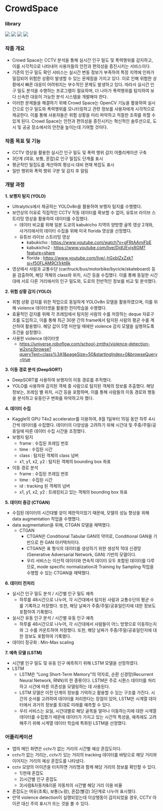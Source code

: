 # CrowdSpace

### library
<img src="https://img.shields.io/badge/Python-3776AB?style=flat&logo=Python&logoColor=white"/> <img src="https://img.shields.io/badge/Jupyter-F37626?style=flat&logo=Jupyter&logoColor=white"/> <img src="https://img.shields.io/badge/OpenCV-5C3EE8?style=flat&logo=OpenCV&logoColor=white"/> <img src="https://img.shields.io/badge/YOLO-00FFFF?style=flat&logo=YOLO&logoColor=white"/>

### 작품 개요 
- Crowd Space는 CCTV 분석을 통해 실시간 인구 밀도 및 폭력행위를 감지하고, 이를 시각적으로 나타내어 사용자들의 안전과 편의성을 증진시키는 서비스이다.
- 기존의 인구 밀도 확인 서비스는 실시간 변동 정보가 부족하여 특정 지역에 인파가 밀집되어 위험한 상황이 발생할 수 있는 문제점을 가지고 있다. 이로 인해 위험한 상황에서 빠른 대응이 어려워지는 부수적인 문제도 발생하고 있다. 따라서 실시간 인구 밀도 분석을 수행하는 프로그램이 필요하며, 더 나아가 폭력행위를 탐지하여 보다 신속한 대응이 가능한 분석 시스템을 개발해야 한다.
- 이러한 문제들을 해결하기 위해 Crowd Space는 OpenCV 기능을 활용하여 실시간으로 인구 밀도와 폭력행위를 모니터링하고 관련 정보를 사용자에게 시각적으로 제공한다. 이를 통해 사용자들은 위험 상황을 미리 파악하고 적절한 조취를 취할 수 있게 된다. Crowd Space는 안전과 편의성을 증진시키는 혁신적인 솔루션으로, 도시 및 공공 장소에서의 안전을 높이는데 기여할 것이다.

### 작품 목표 및 기능 
- CCTV 영상을 활용한 실시간 인구 밀도 및 폭력 행위 감지 어플리케이션 구축
- 3단계 (여유, 보통, 혼잡)로 인구 밀집도 단계를 표시
- 평균적인 밀집도를 계산하여 평상시 대비 현재 복잡도 표시
- 일반 행위와 폭력 행위 구분 및 감지 후 알림

### 개발 과정 

**1. 보행자 탐지 (YOLO)**
- Ultralytics에서 제공하는 YOLOv8n을 활용하여 보행자 탐지를 수행했다.
- 보안상의 이유로 직접적인 CCTV 작동 데이터를 확보할 수 없어, 유튜브 라이브 스트리밍 영상을 활용하여 데이터를 수집했다.
  - 데이터 비교를 위해 일본 도쿄의 kabukicho 지역의 양방향 골목 영상 2개와, 사거리에서의 데이터 수집을 위해 미국 florida 영상을 선정했다. 
  - 유튜브 라이브 스트리밍 영상
    - kabukicho : https://www.youtube.com/watch?v=gFRtAAmiFbE
    - kabukicho2 : https://www.youtube.com/live/DjdUEyjx8GM?feature=share
    - florida : https://www.youtube.com/live/-hGxbIZxZxk?si=f50FLAM9Ct1rkt6k
- 영상에서 사람과 교통수단 (car/truck/bus/motorbike/bycicle/skateboard) 등을 검출하여, 해당 객체의 class와 위치, 시간 등을 수집했다. 이를 통해 동일한 시간대에 서로 다른 거리에서의 인구 밀도와, 도로의 전반적인 정보를 비교 및 분석했다. 

**2. 위험 상황 감지 (YOLO)**
- 위험 상황 감지를 위한 작업으로 동일하게 YOLOv8n 모델을 활용하였으며, 이를 위해 violence 데이터셋을 활용한 전이학습을 수행했다.
- 효율적인 감지를 위해 각 프레임에서 탐지된 사람의 수를 저장하는 deque 자료구조를 도입하고, 이를 통해 최근 30분 간의 frame에서 탐지된 사람의 평균 수를 계산하여 활용했다. 해당 값이 5명 미만일 때에만 violence 감지 모델을 실행하도록 조건을 설정했다.
- 사용한 violence 데이터셋
  - https://universe.roboflow.com/school-zmthx/violence-detection-w2xnz/browse?queryText=class%3A1&pageSize=50&startingIndex=0&browseQuery=true
 
**3. 이동 경로 분석 (DeepSORT)**
- DeepSORT를 사용하여 보행자의 이동 경로를 추적했다. 
-  YOLO를 사용하여 감지된 객체 중 사람으로 탐지된 객체의 정보를 추출했다. 해당 정보는, 프레임 별 위치, 시간 등을 포함하며, 이를 통해 사람들의 이동 경로와 행동을 분석하고 유동인구 변화를 파악하고자 했다.

**4. 데이터 수집**
- Kaggle의 GPU T4x2 accelerator를 이용하여, 8월 1일부터 15일 동안 하루 4시간씩 데이터를 수집했다. 데이터의 다양성을 고려하기 위해 시간대 및 주중/주말/공휴일에 따른 데이터 수집 시간을 조정했다.
- 보행자 탐지
  - frame : 수집된 프레임 번호
  - time : 수집된 시간
  - class : 탐지된 객체의 class 넘버
  - x1, y1, x2, y2 : 탐지된 객체의 bounding box 좌표 
- 이동 경로 분석
  - frame : 수집된 프레임 번호
  - time : 수집된 시간
  - id : tracking 된 객체의 넘버
  - x1, y1, x2, y2 : 트래킹되고 있는 객체의 bounding box 좌표 

**5. 데이터 증강 (CTGAN)** 
- 수집된 데이터의 시간대별 양이 제한적이었기 때문에, 모델의 성능 향상을 위해 data augmentation 작업을 수행했다.
- data augmentation을 위해, CTGAN 모델을 채택했다.
  - CTGAN
    - CTGAN은 Conditional Tabular GAN의 약어로, Conditional GAN을 기반으로 한 GAN 아키텍처이다.
    - CTGAN은 표 형식의 데이터를 생성하기 위한 생성적 적대 신경망(Generative Adversarial Network, GAN) 기반의 모델이다.
    - 우리 서비스는 이산적 데이터와 연속적 데이터 모두 포함된 데이터를 다루므로, mode specific normalization과 Training by Sampling 작업을 수행할 수 있는 CTGAN을 채택했다.

**6. 데이터 전처리**
- 실시간 인구 밀도 분석 / 시간별 인구 밀도 예측 
  - 하루를 48시간으로 나누어, 각 시간대에서 탐지된 사람과 교통수단의 평균 수를 기록하고 저장했다. 또한, 해당 날짜가 주중/주말/공휴일인지에 대한 정보도 포함하여 기록했다. 
- 실시간 유동 인구 분석 / 시간별 유동 인구 예측 
  - 하루를 48시간으로 나누어, 각 시간대에서 사람들이 어느 방향으로 이동하는지와 그 수를 카운트하여 저장했다. 또한, 해당 날짜가 주중/주말/공휴일인지에 대한 정보도 포함하여 기록했다.
- 데이터 정규화 : Min-Max scaling 

**7. 예측 모델 (LSTM)**
- 시간별 인구 밀도 및 유동 인구 예측하기 위해 LSTM 모델을 선정하였다.
- LSTM
  - LSTM은 "Long Short-Term Memory"의 약자로, 순환 신경망(Recurrent Neural Network, RNN)의 한 종류이다. LSTM은 주로 시퀀스 데이터를 처리하고 시간에 따른 의존성을 모델링하는 데 사용된다.
  - LSTM 모델은 이전 단계의 정보를 기억하고 활용할 수 있는 구조를 가진다. 시간의 순서를 고려하여 데이터를 처리한다는 장점이 있어, LSTM은 시계열 데이터에서 과거의 정보를 토대로 미래를 예측할 수 있다.
  - 우리 서비스는 요일, 시간대별로 해당 골목을 얼마나 이동하는지에 대한 시계열 데이터를 수집했기 때문에 데이터가 가지고 있는 시간적 특성을, 예측에도 고려해주기 위해 시계열 데이터 학습에 특화된 LSTM을 선정했다.

### 어플리케이션 
- 앱의 메인 화면은 cctv가 없는 거리의 시간별 예상 혼잡도이다.
- cctv가 없는 거리는, cctv가 있는 거리의 tracking 데이터를 바탕으로 해당 거리와 이어지는 거리의 예상 혼잡도를 나타냈다.
- cctv 모양의 아이콘을 터치하면 거리명과 함께 해당 거리의 정보를 확인할 수 있다. 
  - 1)현재 혼잡도
  - 2)시간별 인구 혼잡도
  - 3)사람&자동차&이륜 자동차의 시간별 해당 거리 이용 비율
- 혼잡도는 여유(초록), 보통(노랑), 혼잡(빨강) 3단계로 나누어 표시했다.
- 만약 violence detection이 실행되었는데 이상행동이 감지되었을 경우, CCTV 아이콘 대신 주의 표시가 뜨는 것을 볼 수 있다.
